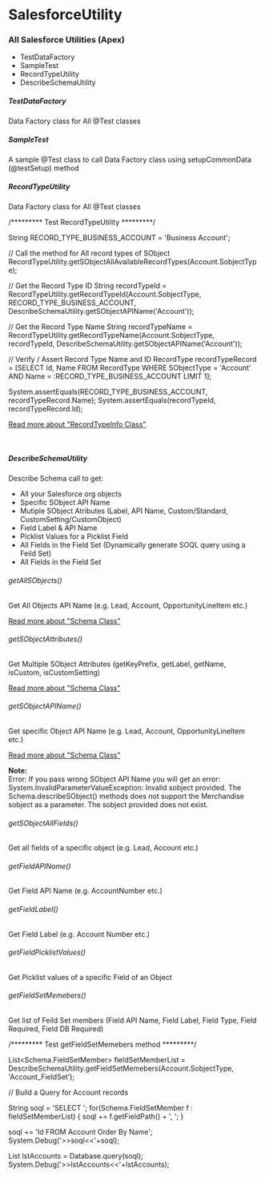 # SalesforceUtility
<h3>All Salesforce Utilities (Apex)</h3>

<ul>
  <li>TestDataFactory</li>
  <li>SampleTest</li>
  <li>RecordTypeUtility</li>
  <li>DescribeSchemaUtility</li>
</ul>

<h5>TestDataFactory</h5><p>Data Factory class for All @Test classes</p>

<h5>SampleTest</h5><p>A sample @Test class to call Data Factory class using setupCommonData (@testSetup) method</p>

<h5>RecordTypeUtility</h5><p>Data Factory class for All @Test classes</p>

/********* Test RecordTypeUtility *********/

String RECORD_TYPE_BUSINESS_ACCOUNT = 'Business Account';

// Call the method for All record types of SObject
RecordTypeUtility.getSObjectAllAvailableRecordTypes(Account.SobjectType);

// Get the Record Type ID
String recordTypeId = RecordTypeUtility.getRecordTypeId(Account.SobjectType, RECORD_TYPE_BUSINESS_ACCOUNT, DescribeSchemaUtility.getSObjectAPIName('Account'));

// Get the Record Type Name
String recordTypeName = RecordTypeUtility.getRecordTypeName(Account.SobjectType, recordTypeId, DescribeSchemaUtility.getSObjectAPIName('Account'));

// Verify / Assert Record Type Name and ID
RecordType recordTypeRecord = [SELECT Id, Name FROM RecordType WHERE SObjectType = 'Account' AND Name = :RECORD_TYPE_BUSINESS_ACCOUNT LIMIT 1];

System.assertEquals(RECORD_TYPE_BUSINESS_ACCOUNT, recordTypeRecord.Name);
System.assertEquals(recordTypeId, recordTypeRecord.Id);


<a href="https://developer.salesforce.com/docs/atlas.en-us.apexcode.meta/apexcode/apex_class_Schema_RecordTypeInfo.htm" target="_blank" alt="RecordTypeInfo Class">Read more about "RecordTypeInfo Class"</a>

<br/>

<h5>DescribeSchemaUtility</h5><p>Describe Schema call to get:</p> 
<ul>
  <li>All your Salesforce org objects</li>
  <li>Specific SObject API Name</li>
  <li>Mutiple SObject Atributes (Label, API Name, Custom/Standard, CustomSetting/CustomObject)</li>
  <li>Field Label & API Name</li>
  <li>Picklist Values for a Picklist Field</li>
  <li>All Fields in the Field Set (Dynamically generate SOQL query using a Feild Set)</li>
  <li>All Fields in the Field Set</li>
</ul>

<h6>getAllSObjects()</h6><p>Get All Objects API Name (e.g. Lead, Account, OpportunityLineItem etc.)</p>
<a href="https://developer.salesforce.com/docs/atlas.en-us.apexcode.meta/apexcode/apex_methods_system_schema.htm" target="_blank" alt="Schema Class">Read more about "Schema Class"</a>

<h6>getSObjectAttributes()</h6><p>Get Multiple SObject Attributes (getKeyPrefix, getLabel, getName, isCustom, isCustomSetting)</p>
<a href="https://developer.salesforce.com/docs/atlas.en-us.apexcode.meta/apexcode/apex_methods_system_schema.htm" target="_blank" alt="Schema Class">Read more about "Schema Class"</a>

<h6>getSObjectAPIName()</h6><p>Get specific Object API Name (e.g. Lead, Account, OpportunityLineItem etc.)</p>
<a href="https://developer.salesforce.com/docs/atlas.en-us.apexcode.meta/apexcode/apex_methods_system_schema.htm" target="_blank" alt="Schema Class">Read more about "Schema Class"</a>

<b>Note:</b> <br/>
Error: If you pass wrong SObject API Name you will get an error:
System.InvalidParameterValueException: Invalid sobject provided. The Schema.describeSObject() methods does not support the Merchandise sobject as a parameter. The sobject provided does not exist.

<h6>getSObjectAllFields()</h6><p>Get all fields of a specific object (e.g. Lead, Account etc.)</p>

<h6>getFieldAPIName()</h6><p>Get Field API Name (e.g. AccountNumber etc.)</p>

<h6>getFieldLabel()</h6><p>Get Field Label (e.g. Account Number etc.)</p>

<h6>getFieldPicklistValues()</h6><p>Get Picklist values of a specific Field of an Object</p>

<h6>getFieldSetMemebers()</h6><p>Get list of Feild Set members (Field API Name, Field Label, Field Type, Field Required, Field DB Required)</p>

/********* Test getFieldSetMemebers method *********/

List<Schema.FieldSetMember> fieldSetMemberList = DescribeSchemaUtility.getFieldSetMemebers(Account.SobjectType, 'Account_FieldSet');

// Build a Query for Account records

String soql = 'SELECT ';
for(Schema.FieldSetMember f : fieldSetMemberList) {
    soql += f.getFieldPath() + ', ';
}

soql += 'Id FROM Account Order By Name';
System.Debug('>>soql<<'+soql);

List<Account> lstAccounts = Database.query(soql); 
System.Debug('>>lstAccounts<<'+lstAccounts);
